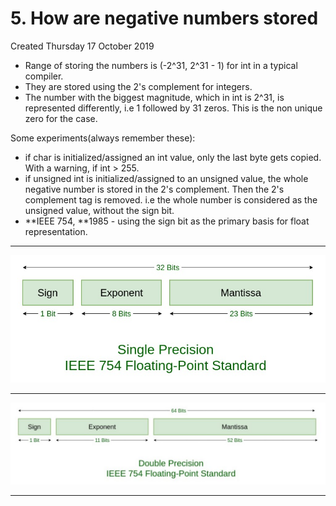 # 5. How are negative numbers stored

Created Thursday 17 October 2019

- Range of storing the numbers is (-2^31, 2^31 - 1) for int in a typical compiler.
- They are stored using the 2's complement for integers.
- The number with the biggest magnitude, which in int is 2^31, is represented differently, i.e 1 followed by 31 zeros. This is the non unique zero for the case.

Some experiments(always remember these):

- if char is initialized/assigned an int value, only the last byte gets copied. With a warning, if int > 255.
- if unsigned int is initialized/assigned to an unsigned value, the whole negative number is stored in the 2's complement. Then the 2's complement tag is removed. i.e the whole number is considered as the unsigned value, without the sign bit.
- **IEEE 754, **1985 - using the sign bit as the primary basis for float representation.

---

![](/assets/5._How_are_negative_numbers_stored-image-1.jpg)

---

![](/assets/5._How_are_negative_numbers_stored-image-2.jpg)

---
